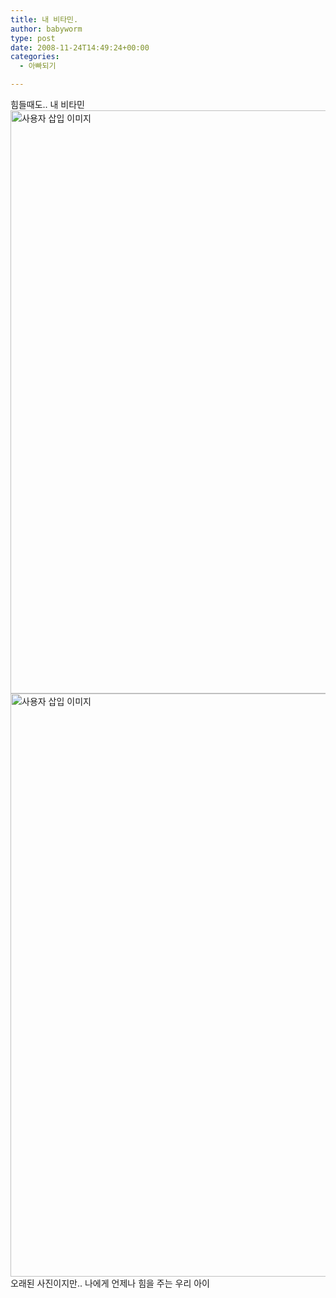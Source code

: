 ```yaml
---
title: 내 비타민.
author: babyworm
type: post
date: 2008-11-24T14:49:24+00:00
categories:
  - 아빠되기

---
```

힘들때도.. 내 비타민<br>
<img loading="lazy" decoding="async" src="https://i0.wp.com/babyworm.net/wordpress/wp-content/uploads/1/pk0.JPG?resize=625%2C933" class="aligncenter" width="625" height="933" alt="사용자 삽입 이미지" data-recalc-dims="1" /><br>
<img loading="lazy" decoding="async" src="https://i0.wp.com/babyworm.net/wordpress/wp-content/uploads/1/ok1.JPG?resize=625%2C933" class="aligncenter" width="625" height="933" alt="사용자 삽입 이미지" data-recalc-dims="1" /><br>
오래된 사진이지만.. 나에게 언제나 힘을 주는 우리 아이
